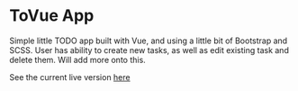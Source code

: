# ToVue App

Simple little TODO app built with Vue, and using a little bit of Bootstrap and SCSS.  User has ability to create new tasks, as well as edit existing task and delete them.  Will add more onto this.

See the current live version [here]("https://chris-tovue.netlify.app")
